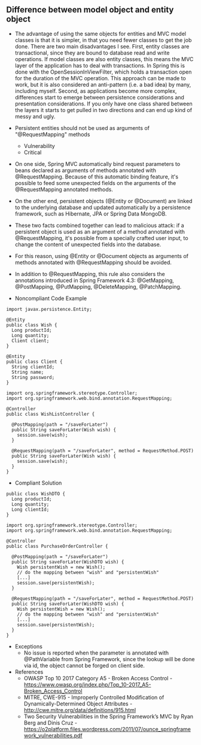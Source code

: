 ## Difference between model object and entity object

* The advantage of using the same objects for entities and MVC model classes is that it is simpler, in that you need fewer classes to get the job done.
There are two main disadvantages I see. First, entity classes are transactional, since they are bound to database read and write operations. If model classes are also entity classes, this means the MVC layer of the application has to deal with transactions. In Spring this is done with the OpenSessionInViewFilter, which holds a transaction open for the duration of the MVC operation. This approach can be made to work, but it is also considered an anti-pattern (i.e. a bad idea) by many, including myself.
Second, as applications become more complex, differences start to emerge between persistence considerations and presentation considerations. If you only have one class shared between the layers it starts to get pulled in two directions and can end up kind of messy and ugly.
* Persistent entities should not be used as arguments of "@RequestMapping" methods
	* Vulnerability
	* Critical
* On one side, Spring MVC automatically bind request parameters to beans declared as arguments of methods annotated with @RequestMapping. Because of this automatic binding feature, it's possible to feed some unexpected fields on the arguments of the @RequestMapping annotated methods.
* On the other end, persistent objects (@Entity or @Document) are linked to the underlying database and updated automatically by a persistence framework, such as Hibernate, JPA or Spring Data MongoDB.
* These two facts combined together can lead to malicious attack: if a persistent object is used as an argument of a method annotated with @RequestMapping, it's possible from a specially crafted user input, to change the content of unexpected fields into the database.
* For this reason, using @Entity or @Document objects as arguments of methods annotated with @RequestMapping should be avoided.
* In addition to @RequestMapping, this rule also considers the annotations introduced in Spring Framework 4.3: @GetMapping, @PostMapping, @PutMapping, @DeleteMapping, @PatchMapping.

* Noncompliant Code Example
```
import javax.persistence.Entity;

@Entity
public class Wish {
  Long productId;
  Long quantity;
  Client client;
}

@Entity
public class Client {
  String clientId;
  String name;
  String password;
}

import org.springframework.stereotype.Controller;
import org.springframework.web.bind.annotation.RequestMapping;

@Controller
public class WishListController {

  @PostMapping(path = "/saveForLater")
  public String saveForLater(Wish wish) {
    session.save(wish);
  }

  @RequestMapping(path = "/saveForLater", method = RequestMethod.POST)
  public String saveForLater(Wish wish) {
    session.save(wish);
  }
}
```
* Compliant Solution
```
public class WishDTO {
  Long productId;
  Long quantity;
  Long clientId;
}

import org.springframework.stereotype.Controller;
import org.springframework.web.bind.annotation.RequestMapping;

@Controller
public class PurchaseOrderController {

  @PostMapping(path = "/saveForLater")
  public String saveForLater(WishDTO wish) {
    Wish persistentWish = new Wish();
    // do the mapping between "wish" and "persistentWish"
    [...]
    session.save(persistentWish);
  }

  @RequestMapping(path = "/saveForLater", method = RequestMethod.POST)
  public String saveForLater(WishDTO wish) {
    Wish persistentWish = new Wish();
    // do the mapping between "wish" and "persistentWish"
    [...]
    session.save(persistentWish);
  }
}
```
* Exceptions
	* No issue is reported when the parameter is annotated with @PathVariable from Spring Framework, since the lookup will be done via id, the object cannot be forged on client side.
* References
	* OWASP Top 10 2017 Category A5 - Broken Access Control - https://www.owasp.org/index.php/Top_10-2017_A5-Broken_Access_Control
	* MITRE, CWE-915 - Improperly Controlled Modification of Dynamically-Determined Object Attributes - http://cwe.mitre.org/data/definitions/915.html
	* Two Security Vulnerabilities in the Spring Framework’s MVC by Ryan Berg and Dinis Cruz - https://o2platform.files.wordpress.com/2011/07/ounce_springframework_vulnerabilities.pdf
